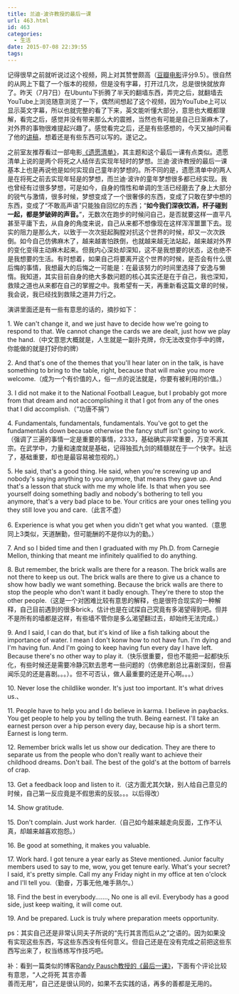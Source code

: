 ```yaml
---
title: 兰迪·波许教授的最后一课
url: 463.html
id: 463
categories:
  - 生活
date: 2015-07-08 22:39:55
tags:
---
```


记得很早之前就听说过这个视频，网上对其赞誉颇高（[豆瓣电影](http://movie.douban.com/subject/4603382/)评分9.5）。很自然的从网上下载了一个版本的视频，但是没有字幕，打开过几次，总是很快就放弃了。昨天（7月7日）在Ubuntu下折腾了半天的翻墙东西，弄完之后，就翻墙去YouTube上浏览随意浏览了一下，偶然间想起了这个视频，因为YouTube上可以显示英文字幕，所以也就完整的看了下来，英文能听懂大部分，意思也大概都理解，看完之后，感觉并没有带来那么大的震撼，当然也有可能是自己日渐麻木了，对外界的事物很难提起兴趣了。感觉看完之后，还是有些感想的，今天又抽时间看了他的[讲稿](http://www.cs.cmu.edu/~pausch/Randy/pauschLastLectureChineseTranslation_10_25_07.pdf)，想着还是有些东西可以写的。遂记之。

之前室友推荐看过一部电影[《遗愿清单》](http://movie.douban.com/subject/1867345/)，其主题和这个最后一课有点类似。遗愿清单上说的是两个将死之人结伴去实现年轻时的梦想。兰迪·波许教授的最后一课基本上也是再说他是如何实现自己童年的梦想的。所不同的是，遗愿清单中的两人是在将死之前去实现年轻是的梦想，而兰迪·波许的童年梦想很多都已经实现。我也曾经有过很多梦想，可是如今，自身的惰性和单调的生活已经磨去了身上大部分的锐气与激情，很多时候，梦想变成了一个很奢侈的东西，变成了只敢在梦中想的东西，变成了“不敢高声语”只能独自回忆的东西；“**如今我们深夜饮酒，杯子碰到一起，都是梦破碎的声音。**”，无数次在跑步的时候问自己，是否就要这样一直平凡甚至平庸下去，从自身的角度来说，自己从来都不想像现在这样浑浑噩噩下去。现实的阻力是那么大，以致于一次次挺起胸膛对抗这个世界的时候，却又一次次跌倒。如今自己仿佛麻木了，越来越害怕跌倒，也就越来越无法站起，越来越对外界的变化变得主动麻木起来。但我内心深处却深知，这不是我想要的状态，这也绝不是我想要的生活。有时想着，如果自己将要离开这个世界的时候，是否会有什么很后悔的事情，我想最大的后悔之一可能是：在最该努力的时间里选择了安逸与懒惰。我知道，其实目前自身的绝大多数问题的核心其实还是在于自己，我也深知，救赎之道也从来都在自己的掌握之中。我希望有一天，再重新看这篇文章的时候，我会说，我已经找到救赎之道并力行之。

演讲里面还是有一些有意思的话的，摘抄如下：

1\. We can't change it, and we just have to decide how we're going to respond to that. We cannot change the cards we are dealt, just how we play the hand.（中文意思大概就是，人生就是一副扑克牌，你无法改变你手中的牌，你能做的就是打好你的牌）

2\. And that's one of the themes that you'll hear later on in the talk, is have something to bring to the table, right, because that will make you more welcome.（成为一个有价值的人，俗一点的说法就是，你要有被利用的价值。）

3\. I did not make it to the National Football League, but I probably got more from that dream and not accomplishing it that I got from any of the ones that I did accomplish.（“功唐不捐”）

4\. Fundamentals, fundamentals, fundamentals. You've got to get the fundamentals down because otherwise the fancy stuff isn't going to work.（强调了三遍的事情一定是重要的事情，2333，基础确实非常重要，万变不离其宗。在武学中，力量和速度就是基础，记得独孤九剑的精髓就在于一个快字。扯远了，基础重要，却也是最容易被忽视的。）

5\. He said, that's a good thing. He said, when you're screwing up and nobody's saying anything to you anymore, that means they gave up. And that's a lesson that stuck with me my whole life. Is that when you see yourself doing something badly and nobody's bothering to tell you anymore, that's a very bad place to be. Your critics are your ones telling you they still love you and care.（此言不虚）

6\. Experience is what you get when you didn't get what you wanted.（意思同上3类似，天道酬勤，但可能酬的不是你以为的勤。）

7\. And so I bided time and then I graduated with my Ph.D. from Carnegie Mellon, thinking that meant me infinitely qualified to do anything.

8\. But remember, the brick walls are there for a reason. The brick walls are not there to keep us out. The brick walls are there to give us a chance to show how badly we want something. Because the brick walls are there to stop the people who don't want it badly enough. They're there to stop the other people.（这是一个对困难比较有意思的解释，也是很符合现实的一种解释，自己目前遇到的很多brick，估计也是在试探自己究竟有多渴望得到吧。但并不是所有的墙都是这样，有些墙不管你是多么渴望翻过去，却始终无法完成。）

9\. And I said, I can do that, but it's kind of like a fish talking about the importance of water. I mean I don't konw how to not have fun. I'm dying and I'm having fun. And I'm going to keep having fun every day I have left. Because there's no other way to play it.（快乐很重要，但也不能把一起都快乐化，有些时候还是需要冷静沉默去思考一些问题的（仿佛悲剧总比喜剧深刻，但喜闻乐见的还是喜剧。。。）。但不可否认，做人最重要的还是开心啊。。。）

10\. Never lose the childlike wonder. It's just too important. It's what drives us.、

11\. People have to help you and I do believe in karma. I believe in paybacks. You get people to help you by telling the truth. Being earnest. I'll take an earnest person over a hip person every day, because hip is a short term. Earnest is long term.

12\. Remember brick walls let us show our dedication. They are there to separate us from the people who don't really want to achieve their childhood dreams. Don't bail. The best of the gold's at the bottom of barrels of crap.

13\. Get a feedback loop and listen to it.（这方面尤其欠缺，别人给自己意见的时候，自己第一反应竟是不假思索的反驳。。。以后得改）

14\. Show gratitude.

15\. Don't complain. Just work harder.（自己如今越来越走向反面，工作不认真，却越来越喜欢抱怨。）

16\. Be good at something, it makes you valuable.

17\. Work hard. I got tenure a year early as Steve mentioned. Junior faculty members used to say to me, wow, you get tenure early. What's your secret? I said, it's pretty simple. Call my any Friday night in my office at ten o'clock and I'll tell you.（勤奋，万事无他,唯手熟尔。）

18\. Find the best in everybody......., No one is all evil. Everybody has a good side, just keep waiting, it will come out.

19\. And be prepared. Luck is truly where preparation meets opportunity.

ps：其实自己还是非常认同夫子所说的“先行其言而后从之”之语的。因为如果没有实现这些东西，写这些东西没有任何意义。但自己还是在没有完成之前把这些东西写出来了，权当练练写作技巧吧。

补：看到一篇类似的博客[Randy Pausch教授的《最后一课》](http://www.ruanyifeng.com/blog/2008/08/randy_pausch_the_last_lecture.html)，下面有个评论比较有意思，“人之将死 其言亦善  
善而无用”，自己还是很认同的，如果不去实践的话，再多的善都是无用的。